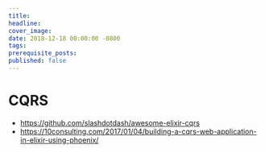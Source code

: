 ```yaml
---
title:
headline:
cover_image:
date: 2018-12-18 00:00:00 -0800
tags:
prerequisite_posts:
published: false
---
```


# CQRS

- https://github.com/slashdotdash/awesome-elixir-cqrs
- https://10consulting.com/2017/01/04/building-a-cqrs-web-application-in-elixir-using-phoenix/
